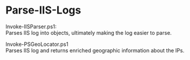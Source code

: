# Parse-IIS-Logs
Invoke-IISParser.ps1:<br>
Parses IIS log into objects, ultimately making the log easier to parse. 

Invoke-PSGeoLocator.ps1<br>
Parses IIS log and returns enriched geographic information about the IPs.
